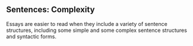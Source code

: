 ## Sentences: Complexity

Essays are easier to read when they include a variety of sentence structures, including some simple and some complex sentence structures and syntactic forms.
